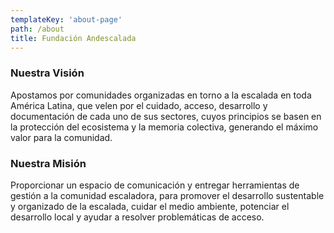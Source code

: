 ```yaml
---
templateKey: 'about-page'
path: /about
title: Fundación Andescalada
---
```

### Nuestra Visión
Apostamos por comunidades organizadas en torno a la escalada en toda América Latina, que velen por el cuidado, acceso, desarrollo y documentación de cada uno de sus sectores, cuyos principios se basen en la protección del ecosistema y la memoria colectiva, generando el máximo valor para la comunidad.

### Nuestra Misión
Proporcionar un espacio de comunicación y entregar herramientas de gestión a la comunidad escaladora, para promover el desarrollo sustentable y organizado de la escalada, cuidar el medio ambiente, potenciar el desarrollo local y ayudar a resolver problemáticas de acceso.
